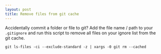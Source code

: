 ```yaml
---
layout: post
title: Remove files from git cache
---
```


Accidentally commit a folder or file to git? Add the file name / path to your `.gitignore` and run this script to remove all files on your ignore list from the git cache.

    git ls-files -ci --exclude-standard -z | xargs -0 git rm --cached
